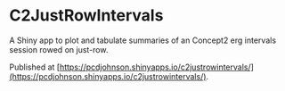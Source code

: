 # C2JustRowIntervals

A Shiny app to plot and tabulate summaries of an Concept2 erg intervals session rowed on just-row.  

Published at [https://pcdjohnson.shinyapps.io/c2justrowintervals/](https://pcdjohnson.shinyapps.io/c2justrowintervals/).